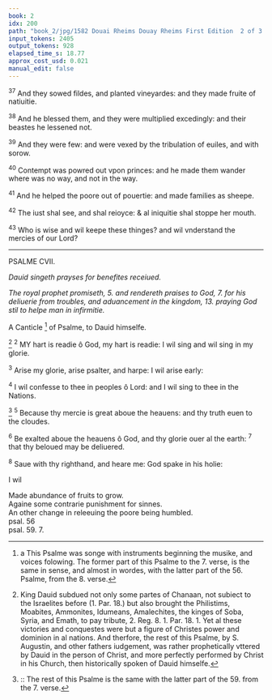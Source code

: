```yaml
---
book: 2
idx: 200
path: "book_2/jpg/1582 Douai Rheims Douay Rheims First Edition  2 of 3 1610 Old Testament.pdf-200.jpg"
input_tokens: 2405
output_tokens: 928
elapsed_time_s: 18.77
approx_cost_usd: 0.021
manual_edit: false
---
```

<sup>37</sup> And they sowed fildes, and planted vineyardes: and they made fruite of natiuitie.

<sup>38</sup> And he blessed them, and they were multiplied excedingly: and their beastes he lessened not.

<sup>39</sup> And they were few: and were vexed by the tribulation of euiles, and with sorow.

<sup>40</sup> Contempt was powred out vpon princes: and he made them wander where was no way, and not in the way.

<sup>41</sup> And he helped the poore out of pouertie: and made families as sheepe.

<sup>42</sup> The iust shal see, and shal reioyce: & al iniquitie shal stoppe her mouth.

<sup>43</sup> Who is wise and wil keepe these thinges? and wil vnderstand the mercies of our Lord?

---

PSALME CVII.

*Dauid singeth prayses for benefites receiued.*

*The royal prophet promiseth, 5. and rendereth praises to God, 7. for his deliuerie from troubles, and aduancement in the kingdom, 13. praying God stil to helpe man in infirmitie.*

A Canticle [^1] of Psalme, to Dauid himselfe.

[^2] <sup>2</sup> MY hart is readie ô God, my hart is readie: I wil sing and wil sing in my glorie.

<sup>3</sup> Arise my glorie, arise psalter, and harpe: I wil arise early:

<sup>4</sup> I wil confesse to thee in peoples ô Lord: and I wil sing to thee in the Nations.

[^3] <sup>5</sup> Because thy mercie is great aboue the heauens: and thy truth euen to the cloudes.

<sup>6</sup> Be exalted aboue the heauens ô God, and thy glorie ouer al the earth: <sup>7</sup> that thy beloued may be deliuered.

<sup>8</sup> Saue with thy righthand, and heare me: God spake in his holie:

I wil

[^1]: a This Psalme was songe with instruments beginning the musike, and voices folowing. The former part of this Psalme to the 7. verse, is the same in sense, and almost in wordes, with the latter part of the 56. Psalme, from the 8. verse.

[^2]: King Dauid subdued not only some partes of Chanaan, not subiect to the Israelites before (1. Par. 18.) but also brought the Philistims, Moabites, Ammonites, Idumeans, Amalechites, the kinges of Soba, Syria, and Emath, to pay tribute, 2. Reg. 8. 1. Par. 18. 1. Yet al these victories and conquestes were but a figure of Christes power and dominion in al nations. And therfore, the rest of this Psalme, by S. Augustin, and other fathers iudgement, was rather prophetically vttered by Dauid in the person of Christ, and more perfectly performed by Christ in his Church, then historically spoken of Dauid himselfe.

[^3]: :: The rest of this Psalme is the same with the latter part of the 59. from the 7. verse.

<aside>Made abundance of fruits to grow.</aside>

<aside>Againe some contrarie punishment for sinnes.</aside>

<aside>An other change in releeuing the poore being humbled.</aside>

<aside>psal. 56</aside>

<aside>psal. 59. 7.</aside>